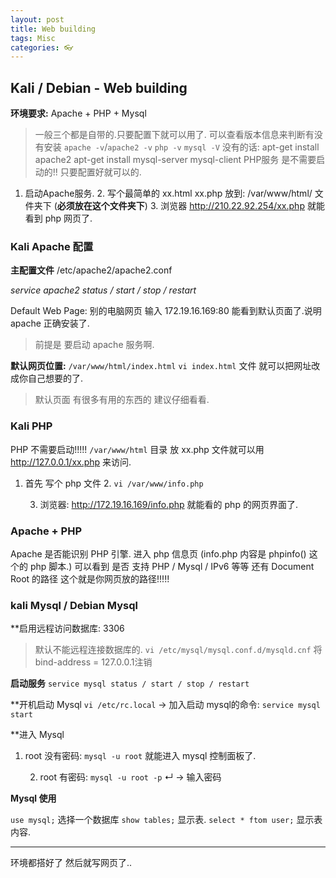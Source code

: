 ```yaml
---
layout: post
title: Web building
tags: Misc
categories: 👓
---
```


## Kali / Debian - Web building

**环境要求:** Apache + PHP + Mysql
> 一般三个都是自带的.只要配置下就可以用了.
> 可以查看版本信息来判断有没有安装  `apache -v`/`apache2 -v`  `php -v`  `mysql -V`
> 没有的话: 
> apt-get install apache2
> apt-get install mysql-server mysql-client 
> PHP服务 是不需要启动的!!  只要配置好就可以的.



1. 启动Apache服务. 
	2. 写个最简单的 xx.html xx.php 
		放到: /var/www/html/ 文件夹下 (**必须放在这个文件夹下**)
		3. 浏览器 http://210.22.92.254/xx.php 就能看到 php 网页了.

### Kali Apache 配置

**主配置文件** /etc/apache2/apache2.conf

*service apache2 status / start / stop / restart*

Default Web Page:
别的电脑网页 输入 172.19.16.169:80 能看到默认页面了.说明 apache 正确安装了.
> 前提是 要启动 apache 服务啊.

**默认网页位置:** `/var/www/html/index.html`
`vi index.html` 文件 就可以把网址改成你自己想要的了.

> 默认页面 有很多有用的东西的 建议仔细看看.




### Kali PHP

PHP 不需要启动!!!!!
`/var/www/html` 目录 放 xx.php 文件就可以用 http://127.0.0.1/xx.php 来访问.


1. 首先  写个 php 文件
	2. `vi /var/www/info.php`
		<?php
		phpinfo()
		?>

	3. 浏览器:  http://172.19.16.169/info.php  就能看的 php 的网页界面了.


### Apache + PHP
Apache 是否能识别 PHP 引擎.
进入 php 信息页 (info.php  内容是 phpinfo() 这个的 php 脚本.)
可以看到 是否 支持 PHP / Mysql / IPv6 等等
还有 Document Root 的路径  这个就是你网页放的路径!!!!!




### kali Mysql / Debian Mysql

**启用远程访问数据库: 3306
> 默认不能远程连接数据库的. 
`vi /etc/mysql/mysql.conf.d/mysqld.cnf`
将bind-address = 127.0.0.1注销


**启动服务**
`service mysql status / start / stop / restart `

**开机启动 Mysql
 `vi /etc/rc.local`  → 加入启动 mysql的命令: `service mysql start`

**进入 Mysql
1. root 没有密码:
	`mysql -u root` 就能进入 mysql 控制面板了.

	2. root 有密码:
		`mysql -u root -p`  ↵ → 输入密码

**Mysql 使用**

`use mysql;`          选择一个数据库
`show tables;`        显示表.
`select * ftom user;` 显示表内容.





---- -------
 环境都搭好了 然后就写网页了..

